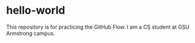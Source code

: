 # hello-world
 This repository is for practicing the GitHub Flow.
 I am a CS student at GSU Armstrong campus.
